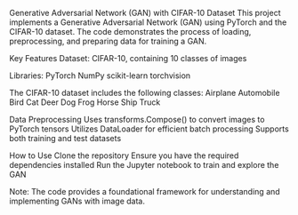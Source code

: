 Generative Adversarial Network (GAN) with CIFAR-10 Dataset
This project implements a Generative Adversarial Network (GAN) using PyTorch and the CIFAR-10 dataset. 
The code demonstrates the process of loading, preprocessing, and preparing data for training a GAN.

Key Features
Dataset: CIFAR-10, containing 10 classes of images

Libraries:
PyTorch
NumPy
scikit-learn
torchvision

The CIFAR-10 dataset includes the following classes:
Airplane
Automobile
Bird
Cat
Deer
Dog
Frog
Horse
Ship
Truck

Data Preprocessing
Uses transforms.Compose() to convert images to PyTorch tensors
Utilizes DataLoader for efficient batch processing
Supports both training and test datasets

How to Use
Clone the repository
Ensure you have the required dependencies installed
Run the Jupyter notebook to train and explore the GAN

Note: The code provides a foundational framework for understanding and implementing GANs with image data.
